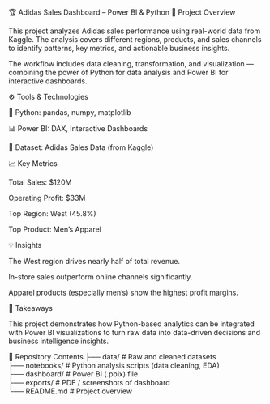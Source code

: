 🏆 Adidas Sales Dashboard – Power BI & Python
📌 Project Overview

This project analyzes Adidas sales performance using real-world data from Kaggle.
The analysis covers different regions, products, and sales channels to identify patterns, key metrics, and actionable business insights.

The workflow includes data cleaning, transformation, and visualization — combining the power of Python for data analysis and Power BI for interactive dashboards.

⚙️ Tools & Technologies

🐍 Python: pandas, numpy, matplotlib

📊 Power BI: DAX, Interactive Dashboards

💾 Dataset: Adidas Sales Data (from Kaggle)

📈 Key Metrics

Total Sales: $120M

Operating Profit: $33M

Top Region: West (45.8%)

Top Product: Men’s Apparel

💡 Insights

The West region drives nearly half of total revenue.

In-store sales outperform online channels significantly.

Apparel products (especially men’s) show the highest profit margins.

🎯 Takeaways

This project demonstrates how Python-based analytics can be integrated with Power BI visualizations to turn raw data into data-driven decisions and business intelligence insights.

📂 Repository Contents
├── data/               # Raw and cleaned datasets  
├── notebooks/          # Python analysis scripts (data cleaning, EDA)  
├── dashboard/          # Power BI (.pbix) file  
├── exports/            # PDF / screenshots of dashboard  
└── README.md           # Project overview
